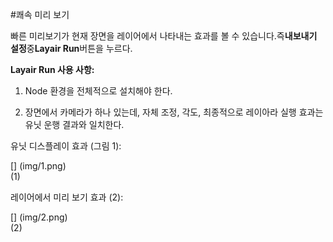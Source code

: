 #쾌속 미리 보기

빠른 미리보기가 현재 장면을 레이어에서 나타내는 효과를 볼 수 있습니다.즉**내보내기 설정**중**Layair Run**버튼을 누르다.

**Layair Run 사용 사항:**
1. Node 환경을 전체적으로 설치해야 한다.

2. 장면에서 카메라가 하나 있는데, 자체 조정, 각도, 최종적으로 레이아라 실행 효과는 유닛 운행 결과와 일치한다.

유닛 디스플레이 효과 (그림 1):

[] (img/1.png)<br>(1)

레이어에서 미리 보기 효과 (2):

[] (img/2.png)<br>(2)

